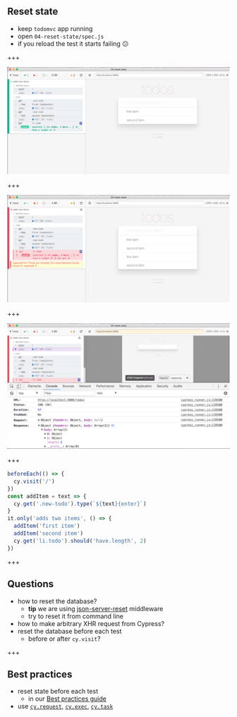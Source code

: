 ## Reset state

- keep `todomvc` app running
- open `04-reset-state/spec.js`
- if you reload the test it starts failing 😕

+++

![First test run](img/passing-test.png)

+++

![Second test run](img/failing-test.png)

+++

![Inspect first XHR call](img/inspect-first-get-todos.png)

+++

```javascript
beforeEach(() => {
  cy.visit('/')
})
const addItem = text => {
  cy.get('.new-todo').type(`${text}{enter}`)
}
it.only('adds two items', () => {
  addItem('first item')
  addItem('second item')
  cy.get('li.todo').should('have.length', 2)
})
```

+++

## Questions

- how to reset the database?
  - **tip** we are using [json-server-reset](https://github.com/bahmutov/json-server-reset#readme) middleware
  - try to reset it from command line
- how to make arbitrary XHR request from Cypress?
- reset the database before each test
  - before or after `cy.visit`?

+++

## Best practices

- reset state before each test
  - in our [Best practices guide](https://on.cypress.io/best-practices)
- use [`cy.request`](https://on.cypress.io/request), [`cy.exec`](https://on.cypress.io/exec), [`cy.task`](https://on.cypress.io/task)
